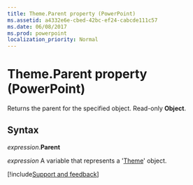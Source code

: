 ```yaml
---
title: Theme.Parent property (PowerPoint)
ms.assetid: a4332e6e-cbed-42bc-ef24-cabcde111c57
ms.date: 06/08/2017
ms.prod: powerpoint
localization_priority: Normal
---
```



# Theme.Parent property (PowerPoint)

Returns the parent for the specified object. Read-only  **Object**.


## Syntax

_expression_.**Parent**

_expression_ A variable that represents a '[Theme](PowerPoint.theme.md)' object.

[!include[Support and feedback](~/includes/feedback-boilerplate.md)]